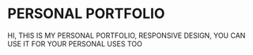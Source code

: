 # PERSONAL PORTFOLIO
HI, THIS IS MY PERSONAL PORTFOLIO, 
RESPONSIVE DESIGN, YOU CAN USE IT FOR YOUR PERSONAL USES TOO
